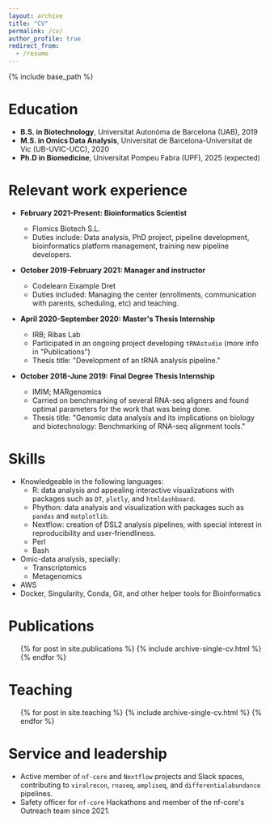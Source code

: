 ```yaml
---
layout: archive
title: "CV"
permalink: /cv/
author_profile: true
redirect_from:
  - /resume
---
```


{% include base_path %}

Education
======
* **B.S. in Biotechnology**, Universitat Autonòma de Barcelona (UAB), 2019
* **M.S. in Omics Data Analysis**, Universitat de Barcelona-Universitat de Vic (UB-UVIC-UCC), 2020
* **Ph.D in Biomedicine**, Universitat Pompeu Fabra (UPF), 2025 (expected)

Relevant work experience
======
* **February 2021-Present: Bioinformatics Scientist**
  * Flomics Biotech S.L.
  * Duties include: Data analysis, PhD project, pipeline development, bioinformatics platform management, training new pipeline developers.

* **October 2019-February 2021: Manager and instructor**
  * Codelearn Eixample Dret
  * Duties included: Managing the center (enrollments, communication with parents, scheduling, etc) and teaching.

* **April 2020-September 2020: Master's Thesis Internship**
  * IRB; Ribas Lab
  * Participated in an ongoing project developing `tRNAstudio` (more info in "Publications")
  * Thesis title: "Development of an tRNA analysis pipeline."
  
* **October 2018-June 2019: Final Degree Thesis Internship**
  * IMIM; MARgenomics
  * Carried on benchmarking of several RNA-seq aligners and found optimal parameters for the work that was being done.
  * Thesis title: "Genomic data analysis and its implications on biology and biotechnology: Benchmarking of RNA-seq alignment tools."

Skills
======
* Knowledgeable in the following languages:
  * R: data analysis and appealing interactive visualizations with packages such as `DT`, `plotly`, and `htmldashboard`.
  * Phython: data analysis and visualization with packages such as `pandas` and `matplotlib`.
  * Nextflow: creation of DSL2 analysis pipelines, with special interest in reproducibility and user-friendliness.
  * Perl
  * Bash
* Omic-data analysis, specially:
  * Transcriptomics
  * Metagenomics
* AWS
* Docker, Singularity, Conda, Git, and other helper tools for Bioinformatics

Publications
======
  <ul>{% for post in site.publications %}
    {% include archive-single-cv.html %}
  {% endfor %}</ul>
  
<!-- Talks
======
  <ul>{% for post in site.talks %}
    {% include archive-single-talk-cv.html %}
  {% endfor %}</ul> -->
  

Teaching
======
  <ul>{% for post in site.teaching %}
    {% include archive-single-cv.html %}
  {% endfor %}</ul>
  
Service and leadership
======
* Active member of `nf-core` and `Nextflow` projects and Slack spaces, contributing to `viralrecon`, `rnaseq`, `ampliseq`, and `differentialabundance` pipelines.
* Safety officer for `nf-core` Hackathons and member of the nf-core's Outreach team since 2021. 